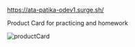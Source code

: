 https://ata-patika-odev1.surge.sh/

Product Card for practicing and homework

![productCard](https://user-images.githubusercontent.com/71823597/143733340-46708f4d-ad7a-4377-a1c1-4df394122835.gif)
